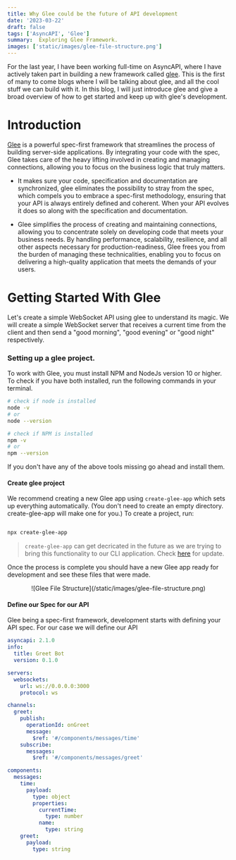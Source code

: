 ```yaml
---
title: Why Glee could be the future of API development
date: '2023-03-22'
draft: false
tags: ['AsyncAPI', 'Glee']
summary:  Exploring Glee Framework. 
images: ['static/images/glee-file-structure.png']
---
```



For the last year, I have been working full-time on AsyncAPI, where I have actively taken part in building a new framework called [glee](https://github.com/asyncapi/glee). This is the first of many to come blogs where I will be talking about glee, and all the cool stuff we can build with it. In this blog, I will just introduce glee and give a broad overview of how to get started and keep up with glee's development.

# Introduction

[Glee](https://github.com/asyncapi/glee) is a powerful spec-first framework that streamlines the process of building server-side applications. By integrating your code with the spec, Glee takes care of the heavy lifting involved in creating and managing connections, allowing you to focus on the business logic that truly matters.

 - It makes sure your code, specification and documentation are synchronized, glee eliminates the possibility to stray from the spec, which compels you to embrace a spec-first methodology, ensuring that your API is always entirely defined and coherent. When your API evolves it does so along with the specification and documentation.

 - Glee simplifies the process of creating and maintaining connections, allowing you to concentrate solely on developing code that meets your business needs. By handling performance, scalability, resilience, and all other aspects necessary for production-readiness, Glee frees you from the burden of managing these technicalities, enabling you to focus on delivering a high-quality application that meets the demands of your users.


# Getting Started With Glee

Let's create a simple WebSocket API using glee to understand its magic. We will create a simple WebSocket server that receives a current time from the client and then send a "good morning", "good evening" or "good night" respectively.

### Setting up a glee project.

To work with Glee, you must install NPM and NodeJs version 10 or higher. To check if you have both installed, run the following commands in your terminal. 

```bash
# check if node is installed
node -v
# or
node --version

# check if NPM is installed
npm -v
# or
npm --version

```

If you don't have any of the above tools missing go ahead and install them.



#### Create glee project 

We recommend creating a new Glee app using `create-glee-app` which sets up everything automatically. (You don't need to create an empty directory. create-glee-app will make one for you.) To create a project, run:

```bash

npx create-glee-app

```

> `create-glee-app` can get decricated in the future as we are trying to bring this functionality to our CLI application. Check [here](https://github.com/asyncapi/cli/pull/418) for update. 


Once the process is complete you should have a new Glee app ready for development and see these files that were made.

<center>
![Glee File Structure](/static/images/glee-file-structure.png)
</center>


#### Define our Spec for our API

Glee being a spec-first framework, development starts with defining your API spec. For our case we will define our API 


```yaml:asyncapi.yaml
asyncapi: 2.1.0
info:
  title: Greet Bot
  version: 0.1.0

servers:
  websockets:
    url: ws://0.0.0.0:3000
    protocol: ws

channels:
  greet:
    publish:
      operationId: onGreet
      message:
        $ref: '#/components/messages/time'
    subscribe:
      messages:
        $ref: '#/components/messages/greet'

components:
  messages:
    time:
      payload:
        type: object
        properties:
          currentTime:
            type: number
          name:
            type: string
    greet:
      payload:
        type: string
```
